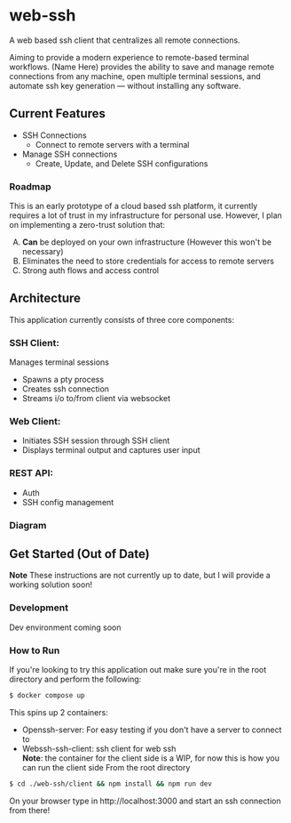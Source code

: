 # web-ssh
A web based ssh client that centralizes all remote connections. 

Aiming to provide a modern experience to remote-based terminal workflows. (Name Here) provides the ability to save and manage remote connections from any machine, open multiple terminal sessions, and automate ssh key generation &mdash; without installing any software.

## Current Features
- SSH Connections
    - Connect to remote servers with a terminal
- Manage SSH connections
    - Create, Update, and Delete SSH configurations

### Roadmap
This is an early prototype of a cloud based ssh platform, it currently requires a lot of trust in my infrastructure for personal use. However, I plan on implementing a zero-trust solution that:  
<!-- <style type="text/css">
    ol { list-style-type: upper-alpha; }
</style>   -->
<ol type="A">
  <li><strong>Can</strong> be deployed on your own infrastructure (However this won't be necessary)</li>
  <li>Eliminates the need to store credentials for access to remote servers</li>
  <li>Strong auth flows and access control</li>
</ol>  

## Architecture
This application currently consists of three core components:
### SSH Client:
Manages terminal sessions 
- Spawns a pty process 
- Creates ssh connection
- Streams i/o to/from client via websocket
### Web Client:
- Initiates SSH session through SSH client
- Displays terminal output and captures user input
### REST API:
- Auth
- SSH config management
<!-- - Insert UML diagram here -->
### Diagram


## Get Started (Out of Date)
**Note** These instructions are not currently up to date, but I will provide a working solution soon!
### Development
Dev environment coming soon

### How to Run
If you're looking to try this application out make sure you're in the root directory and perform the following:
```bash
$ docker compose up
```
This spins up 2 containers: 
- Openssh-server: For easy testing if you don't have a server to connect to
- Webssh-ssh-client: ssh client for web ssh  
**Note**: the container for the client side is a WIP, for now this is how you can run the client side
From the root directory
```bash
$ cd ./web-ssh/client && npm install && npm run dev
```
On your browser type in http://localhost:3000 and start an ssh connection from there!

